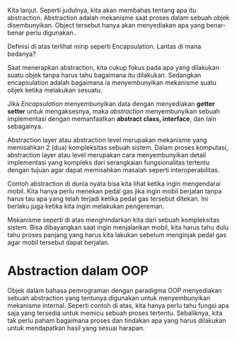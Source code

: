 Kita lanjut. Seperti judulnya, kita akan membahas tentang apa itu abstraction. Abstraction adalah mekanisme saat proses dalam sebuah objek disembunyikan. Object tersebut hanya akan menyediakan apa yang benar-benar perlu digunakan..

Definisi di atas terlihat mirip seperti Encapsulation. Lantas di mana bedanya? 

Saat menerapkan abstraction, kita cukup fokus pada apa yang dilakukan suatu objek tanpa harus tahu bagaimana itu dilakukan. Sedangkan encapsulation adalah bagaimana ia menyembunyikan mekanisme suatu objek ketika melakukan sesuatu.

Jika _Encapsulation_ menyembunyikan data dengan menyediakan **getter setter** untuk mengaksesnya, maka _abstraction_ menyembunyikan sebuah implementasi dengan memanfaatkan **abstract class, interface**, dan lain sebagainya.


Abstraction layer atau abstraction level merupakan mekanisme yang memisahkan 2 (dua) kompleksitas sebuah sistem. Dalam proses komputasi, abstraction layer atau level merupakan cara menyembunyikan detail implementasi yang kompleks dari serangkaian fungsionalitas tertentu dengan tujuan agar dapat memisahkan masalah seperti interoperabilitas.

Contoh abstraction di dunia nyata bisa kita lihat ketika ingin mengendarai mobil. Kita hanya perlu menekan pedal gas jika ingin mobil berjalan tanpa harus tau apa yang telah terjadi ketika pedal gas tersebut ditekan. Ini berlaku juga ketika kita ingin melakukan pengereman. 

Mekanisme seperti di atas menghindarkan kita dari sebuah kompleksitas sistem. Bisa dibayangkan saat ingin menjalankan mobil, kita  harus tahu dulu tahu proses panjang yang harus kita lakukan sebelum menginjak pedal gas agar mobil tersebut dapat berjalan.


# Abstraction dalam OOP

Objek dalam bahasa pemrograman dengan paradigma OOP menyediakan sebuah abstraction yang tentunya digunakan untuk menyembunyikan mekanisme internal. Seperti contoh di atas, kita hanya perlu tahu  fungsi apa saja yang tersedia untuk memicu sebuah proses tertentu. Sebaliknya, kita tak perlu paham  bagaimana proses dan tindakan apa yang harus dilakukan untuk mendapatkan hasil yang sesuai harapan.  
